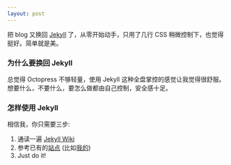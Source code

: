 ```yaml
---
layout: post
---
```


把 blog 又换回 [Jekyll](https://github.com/mojombo/jekyll) 了，从零开始动手，只用了几行 CSS 稍微控制下，也觉得挺好。简单就是美。

### 为什么要换回 Jekyll
总觉得 Octopress 不够轻量，使用 Jekyll 这种全盘掌控的感觉让我觉得很舒服。想要什么，不要什么，要怎么做都由自己控制，安全感十足。

### 怎样使用 Jekyll
相信我，你只需要三步:

1. 通读一遍 [Jekyll Wiki](https://github.com/mojombo/jekyll/wiki)
2. 参考已有的[站点](https://github.com/mojombo/jekyll/wiki/Sites) (比如[我的](http://github.com/gonglexin/gonglexin.github.com))
3. Just do it!